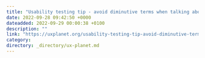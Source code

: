 ```yaml
---
title: "Usability testing tip - avoid diminutive terms when talking about tasks"
date: 2022-09-28 09:42:50 +0000
dateadded: 2022-09-29 00:00:38 +0100
description: ""
link: "https://uxplanet.org/usability-testing-tip-avoid-diminutive-terms-when-talking-about-tasks-e021996ef25f?source=rss----819cc2aaeee0---4"
category:
directory: _directory/ux-planet.md
---
```

